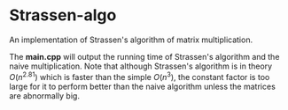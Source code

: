 # Strassen-algo

An implementation of Strassen's algorithm of matrix multiplication.

The **main.cpp** will output the running time of Strassen's algorithm and the naive multiplication. Note that although Strassen's algorithm is in theory $O(n^2.81)$ which is faster than the simple $O(n^3)$, the constant factor is too large for it to perform better than the naive algorithm unless the matrices are abnormally big.